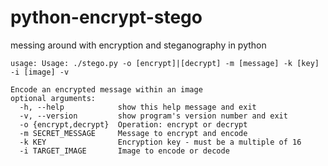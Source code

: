 # python-encrypt-stego
messing around with encryption and steganography in python
```
usage: Usage: ./stego.py -o [encrypt]|[decrypt] -m [message] -k [key] -i [image] -v

Encode an encrypted message within an image
optional arguments:
  -h, --help            show this help message and exit 
  -v, --version         show program's version number and exit 
  -o {encrypt,decrypt}  Operation: encrypt or decrypt 
  -m SECRET_MESSAGE     Message to encrypt and encode 
  -k KEY                Encryption key - must be a multiple of 16
  -i TARGET_IMAGE       Image to encode or decode
```

